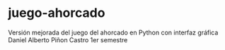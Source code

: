 # juego-ahorcado
Versión mejorada del juego del ahorcado en Python con interfaz gráfica
Daniel Alberto Piñon Castro 1er semestre
